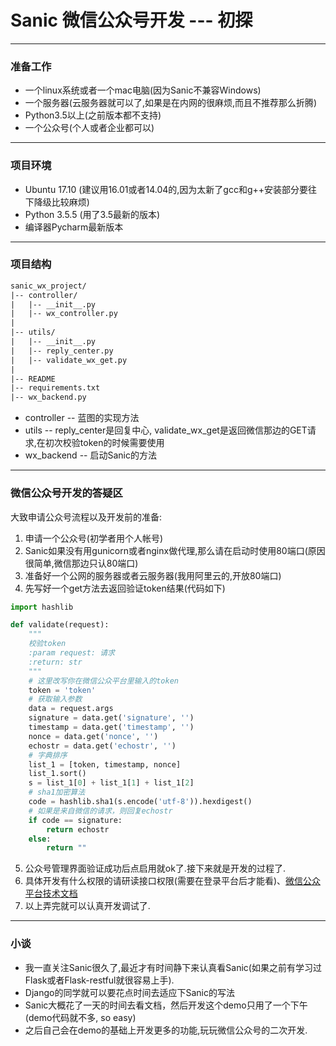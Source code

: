 # Sanic 微信公众号开发 --- 初探

---

<h3 id="Prepare">准备工作</h3>

* 一个linux系统或者一个mac电脑(因为Sanic不兼容Windows)
* 一个服务器(云服务器就可以了,如果是在内网的很麻烦,而且不推荐那么折腾)
* Python3.5以上(之前版本都不支持)
* 一个公众号(个人或者企业都可以)

---

<h3 id="ProEnv">项目环境</h3>

* Ubuntu 17.10 (建议用16.01或者14.04的,因为太新了gcc和g++安装部分要往下降级比较麻烦)
* Python 3.5.5 (用了3.5最新的版本)
* 编译器Pycharm最新版本

---

<h3 id="ProStructure">项目结构</h3>

```html
sanic_wx_project/
|-- controller/
|   |-- __init__.py
|   |-- wx_controller.py
|
|-- utils/
|   |-- __init__.py
|   |-- reply_center.py
|   |-- validate_wx_get.py
|
|-- README
|-- requirements.txt
|-- wx_backend.py
```

* controller -- 蓝图的实现方法
* utils      -- reply_center是回复中心, validate_wx_get是返回微信那边的GET请求,在初次校验token的时候需要使用
* wx_backend -- 启动Sanic的方法

---

<h3 id="WxDev">微信公众号开发的答疑区</h3>

大致申请公众号流程以及开发前的准备:

1. 申请一个公众号(初学者用个人帐号)
2. Sanic如果没有用gunicorn或者nginx做代理,那么请在启动时使用80端口(原因很简单,微信那边只认80端口)
3. 准备好一个公网的服务器或者云服务器(我用阿里云的,开放80端口)
4. 先写好一个get方法去返回验证token结果(代码如下)

```python
import hashlib

def validate(request):
    """
    校验token
    :param request: 请求
    :return: str
    """
    # 这里改写你在微信公众平台里输入的token
    token = 'token'
    # 获取输入参数
    data = request.args
    signature = data.get('signature', '')
    timestamp = data.get('timestamp', '')
    nonce = data.get('nonce', '')
    echostr = data.get('echostr', '')
    # 字典排序
    list_1 = [token, timestamp, nonce]
    list_1.sort()
    s = list_1[0] + list_1[1] + list_1[2]
    # sha1加密算法
    code = hashlib.sha1(s.encode('utf-8')).hexdigest()
    # 如果是来自微信的请求，则回复echostr
    if code == signature:
        return echostr
    else:
        return ""
```

5. 公众号管理界面验证成功后点启用就ok了.接下来就是开发的过程了.
6. 具体开发有什么权限的请研读接口权限(需要在登录平台后才能看)、[微信公众平台技术文档](https://mp.weixin.qq.com/wiki?t=resource/res_main&id=mp1445241432)
7. 以上弄完就可以认真开发调试了.

---

<h3 id="Chat">小谈</h3>

* 我一直关注Sanic很久了,最近才有时间静下来认真看Sanic(如果之前有学习过Flask或者Flask-restful就很容易上手).
* Django的同学就可以要花点时间去适应下Sanic的写法
* Sanic大概花了一天的时间去看文档，然后开发这个demo只用了一个下午(demo代码就不多, so easy)
* 之后自己会在demo的基础上开发更多的功能,玩玩微信公众号的二次开发.